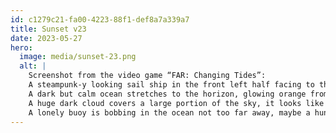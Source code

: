 ```yaml
---
id: c1279c21-fa00-4223-88f1-def8a7a339a7
title: Sunset v23
date: 2023-05-27
hero:
  image: media/sunset-23.png
  alt: |
    Screenshot from the video game “FAR: Changing Tides”:
    A steampunk-y looking sail ship in the front left half facing to the right.
    A dark but calm ocean stretches to the horizon, glowing orange from a sunset.
    A huge dark cloud covers a large portion of the sky, it looks like a thunderstorm is coming.
    A lonely buoy is bobbing in the ocean not too far away, maybe a hundred meters or so towards the horizon.
---
```

